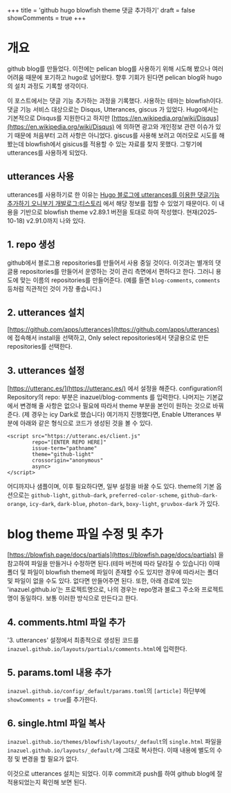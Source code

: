 +++
title = 'github hugo blowfish theme 댓글 추가하기'
draft = false
showComments = true
+++

# 개요

github blog를 만들었다. 이전에는 pelican blog를 사용하기 위해 시도해 봤으나 여러 어려움 때문에 포기하고 hugo로 넘어왔다. 향후 기회가 된다면 pelican blog와 hugo의 설치 과정도 기록할 생각이다.

이 포스트에서는 댓글 기능 추가하는 과정을 기록했다. 사용하는 테마는 blowfish이다. 댓글 기능 서비스 대상으로는 Disqus, Utterances, giscus 가 있었다. Hugo에서는 기본적으로 Disqus를 지원한다고 하지만 [https://en.wikipedia.org/wiki/Disqus](https://en.wikipedia.org/wiki/Disqus) 에 의하면 광고와 개인정보 관련 이슈가 있기 때문에 처음부터 고려 사항은 아니었다. giscus를 사용해 보려고 여러모로 시도를 해봤는데 blowfish에서 gisicus를 적용할 수 있는 자료를 찾지 못했다. 그렇기에 utterances를 사용하게 되었다.

## utterances 사용

utterances를 사용하기로 한 이유는  [Hugo 블로그에 utterances를 이용한 댓글기능 추가하기
오니부기 개발로그:티스토리](https://trialdeveloper.tistory.com/117) 에서 해당 정보를 접할 수 있었기 때문이다. 이 내용을 기반으로 blowfish theme v2.89.1 버전을 토대로 하여 작성했다. 현재(2025-10-18) v2.91.0까지 나와 있다.

## 1. repo 생성

github에서 블로그용 repositories를 만들어서 사용 중일 것이다. 이것과는 별개의 댓글용 repositories를 만들어서 운영하는 것이 관리 측면에서 편하다고 한다. 그러니 용도에 맞는 이름의 repositories를 만들어준다. (예를 들면 ```blog-comments```, ```comments``` 등처럼 직관적인 것이 가장 좋습니다.)

## 2. utterances 설치

[https://github.com/apps/utterances](https://github.com/apps/utterances) 에 접속해서 install을 선택하고,
Only select repositories에서 댓글용으로 만든 repositories를 선택한다.

## 3. utterances 설정

[https://utteranc.es/](https://utteranc.es/) 에서 설정을 해준다. configuration의 Repository의 repo: 부분은 inazuel/blog-comments 를 입력한다. 나머지는 기본값에서 변경해 줄 사항은 없으나 필요에 따라서 theme 부분을 본인이 원하는 것으로 바꿔준다. (제 경우는 icy Dark로 했습니다) 여기까지 진행했다면, Enable Utterances 부분에 아래와 같은 형식으로 코드가 생성된 것을 볼 수 있다.

```
<script src="https://utteranc.es/client.js"
        repo="[ENTER REPO HERE]"
        issue-term="pathname"
        theme="github-light"
        crossorigin="anonymous"
        async>
</script>
```

어디까지나 샘플이며, 이후 필요하다면, 일부 설정을 바꿀 수도 있다. theme의 기본 옵션으로는 ```github-light```, ```github-dark```, ```preferred-color-scheme```, ```github-dark-orange```, ```icy-dark```, ```dark-blue```, ```photon-dark```, ```boxy-light```, ```gruvbox-dark``` 가 있다.

# blog theme 파일 수정 및 추가

[https://blowfish.page/docs/partials](https://blowfish.page/docs/partials) 을 참고하여 파일을 만들거나 수정하면 된다.(테마 버전에 따라 달라질 수 있습니다) 이때 폴더 및 파일이 blowfish theme에 파일이 존재할 수도 있지만 경우에 따라서는 폴더 및 파일이 없을 수도 있다. 없다면 만들어주면 된다. 또한, 아래 경로에 있는 'inazuel.github.io'는 프로젝트명으로, 나의 경우는 repo명과 블로그 주소와 프로젝트명이 동일하다. 보통 이러한 방식으로 만든다고 한다.

## 4. comments.html 파일 추가

'3. utterances' 설정에서 최종적으로 생성된 코드를 ```inazuel.github.io/layouts/partials/comments.html```에 입력한다.

## 5. params.toml 내용 추가

```inazuel.github.io/config/_default/params.toml```의 ```[article]``` 하단부에 ```showComments = true```를 추가한다.

## 6. single.html 파일 복사

```inazuel.github.io/themes/blowfish/layouts/_default```의 ```single.html``` 파일을  ```inazuel.github.io/layouts/_default/```에 그대로 복사한다. 이때 내용에 별도의 수정 및 변경을 할 필요가 없다.

이것으로 utterances 설치는 되었다. 이후 commit과 push를 하여 github blog에 잘 적용되었는지 확인해 보면 된다.
